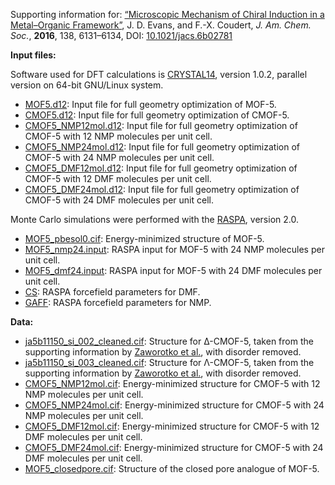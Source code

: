 Supporting information for: [“Microscopic Mechanism of Chiral Induction in a Metal–Organic Framework”](https://doi.org/10.1021/jacs.6b02781), J. D. Evans, and F.-X. Coudert, _J. Am. Chem. Soc._, **2016**, 138, 6131–6134, DOI: [10.1021/jacs.6b02781](https://doi.org/10.1021/jacs.6b02781)


**Input files:**

Software used for DFT calculations is [CRYSTAL14](http://www.crystal.unito.it/), version 1.0.2, parallel version on 64-bit GNU/Linux system.

- [MOF5.d12](CRYSTAL/MOF5.d12): Input file for full geometry optimization of MOF-5.
- [CMOF5.d12](CRYSTAL/CMOF5.d12): Input file for full geometry optimization of CMOF-5.
- [CMOF5_NMP12mol.d12](CRYSTAL/CMOF5_NMP12mol.d12): Input file for full geometry optimization of CMOF-5 with 12 NMP molecules per unit cell.
- [CMOF5_NMP24mol.d12](CRYSTAL/CMOF5_NMP24mol.d12): Input file for full geometry optimization of CMOF-5 with 24 NMP molecules per unit cell.
- [CMOF5_DMF12mol.d12](CRYSTAL/CMOF5_DMF12mol.d12): Input file for full geometry optimization of CMOF-5 with 12 DMF molecules per unit cell.
- [CMOF5_DMF24mol.d12](CRYSTAL/CMOF5_DMF24mol.d12): Input file for full geometry optimization of CMOF-5 with 24 DMF molecules per unit cell.

Monte Carlo simulations were performed with the [RASPA](https://github.com/numat/RASPA2/), version 2.0.

- [MOF5_pbesol0.cif](RASPA/MOF5_pbesol0.cif): Energy-minimized structure of MOF-5.
- [MOF5_nmp24.input](RASPA/MOF5_nmp24.input): RASPA input for MOF-5 with 24 NMP molecules per unit cell.
- [MOF5_dmf24.input](RASPA/MOF5_dmf24.input): RASPA input for MOF-5 with 24 DMF molecules per unit cell.
- [CS](RASPA/CS): RASPA forcefield parameters for DMF.
- [GAFF](RASPA/GAFF): RASPA forcefield parameters for NMP.

**Data:**

- [ja5b11150_si_002_cleaned.cif](ja5b11150_si_002_cleaned.cif): Structure for Δ-CMOF-5, taken from the supporting information by [Zaworotko et al.](https://doi.org/10.1021/jacs.5b11150), with disorder removed.
- [ja5b11150_si_003_cleaned.cif](ja5b11150_si_003_cleaned.cif): Structure for Λ-CMOF-5, taken from the supporting information by [Zaworotko et al.](https://doi.org/10.1021/jacs.5b11150), with disorder removed.
- [CMOF5_NMP12mol.cif](CMOF5_NMP12mol.cif): Energy-minimized structure for CMOF-5 with 12 NMP molecules per unit cell.
- [CMOF5_NMP24mol.cif](CMOF5_NMP24mol.cif): Energy-minimized structure for CMOF-5 with 24 NMP molecules per unit cell.
- [CMOF5_DMF12mol.cif](CMOF5_DMF12mol.cif): Energy-minimized structure for CMOF-5 with 12 DMF molecules per unit cell.
- [CMOF5_DMF24mol.cif](CMOF5_DMF24mol.cif): Energy-minimized structure for CMOF-5 with 24 DMF molecules per unit cell.
- [MOF5_closedpore.cif](MOF5_closedpore.cif): Structure of the closed pore analogue of MOF-5.
